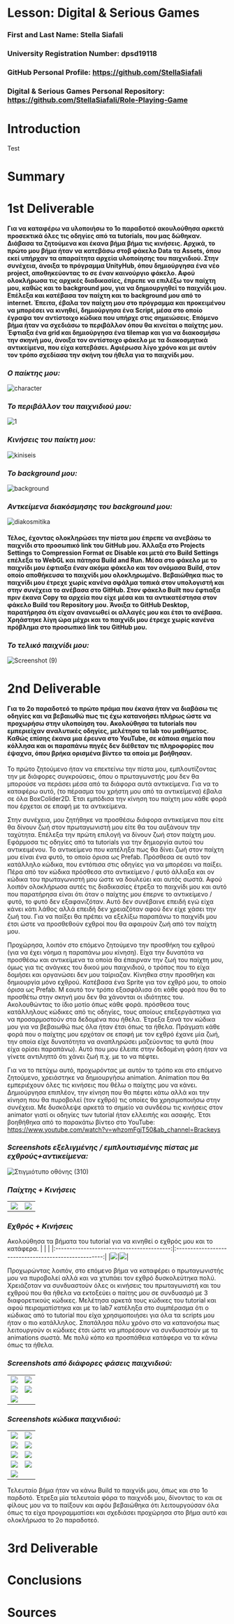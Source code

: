 # Lesson: Digital & Serious Games

### First and Last Name: Stella Siafali
### University Registration Number: dpsd19118
### GitHub Personal Profile: https://github.com/StellaSiafali
### Digital & Serious Games Personal Repository: https://github.com/StellaSiafali/Role-Playing-Game

# Introduction

Test

# Summary


# 1st Deliverable
 
#### Για να καταφέρω να υλοποιήσω το 1ο παραδοτεό ακουλούθησα αρκετά προσεκτικά όλες τις οδηγίες από τα tutorials, που μας δώθηκαν. Διάβασα τα ζητούμενα και έκανα βήμα βήμα τις κινήσεις. Αρχικά, το πρώτο μου βήμα ήταν να κατεβάσω στοβ φάκελο Data τα Assets, όπου εκεί υπήρχαν τα απαραίτητα αρχεία υλοποίησης του παιχνιδιού. Στην συνέχεια, άνοιξα το πρόγραμμα UnityHub, όπου δημιούργησα ένα νέο project, αποθηκεύοντας το σε έναν καινούργιο φάκελο. Αφού ολοκλήρωσα τις αρχικές διαδικασίες, έπρεπε να επιλέξω τον παίχτη μου, καθώς και το background μου, για να δημιουργηθεί το παιχνίδι μου. Επέλεξα και κατέβασα τον παίχτη και το background μου από το internet. Έπειτα, έβαλα τον παίχτη μου στο πρόγραμμα και προκειμένου να μπορέσει να κινηθεί, δημιούργησα ένα Script, μέσα στο οποίο έγραψα τον αντίστοιχο κώδικα που υπήρχε στις σημειώσεις. Επόμενο βήμα ήταν να σχεδιάσω το περιβάλλον όπου θα κινείται ο παίχτης μου. Έφτιαξα ένα grid και δημιούργησα ένα tilemap και για να διακοσμήσω την σκηνή μου, άνοιξα τον αντίστοιχο φάκελο με τα διακοσμητικά αντικείμενα, που είχα κατεβάσει. Αφιέρωσα λίγο χρόνο και με αυτόν τον τρόπο σχεδίασα την σκήνη του ήθελα για το παιχνίδι μου. 

### ***Ο παίκτης μου:***

![character](https://user-images.githubusercontent.com/100956284/201400235-ede8b54e-2fb5-46df-a893-55f2046b5456.png)

### ***Το περιβάλλον του παιχνιδιού μου:***

![1](https://user-images.githubusercontent.com/100956284/201400354-10c819f7-7e42-48e5-a8b1-3842b820c601.png)

### ***Κινήσεις του παίκτη μου:***

![kiniseis](https://user-images.githubusercontent.com/100956284/201400610-33a36202-e95a-4a28-aa65-4c742c6e18d3.png)

### ***Το background μου:***

![background](https://user-images.githubusercontent.com/100956284/201400418-1b209c68-3fa6-46d1-9cec-d86910960d6a.png)

### ***Αντκείμενα διακόσμησης του background μου:***

![diakosmitika](https://user-images.githubusercontent.com/100956284/201400450-caef72c6-97b0-407a-a254-d1df73dd9583.png)

#### Τέλος, έχοντας ολοκληρώσει την πίστα μου έπρεπε να ανεβάσω το παιχνίδι στο προσωπικό link του GitHub μου. Άλλαξα στο Projects Settings το Compression Format σε Disable και μετά στο Build Settings επέλεξα το WebGL και πάτησα Build and Run. Μέσα στο φάκελο με το παιχνίδι μου έφτιαξα έναν ακόμα φάκελο και τον ονόμασα Build, στον οποίο  αποθήκευσα το παιχνίδι μου ολοκληρωμένο. Βεβαιώθηκα πως το παιχνίδι μου έτρεχε χωρίς κανένα σφάλμα τοπικά στον υπολογιστή και στην συνέχεια το ανέβασα στο GitHub. Στον φάκελο Built που έφτιαξα πριν έκανα Copy τα αρχεία που είχε μέσα και τα αντικατέστησα στον φάκελο Build του Repository μου. Άνοιξα το GitHub Desktop, παρατήρησα ότι είχαν ανανεωθεί οι αλλαγές μου και έτσι το ανέβασα. Χρηάστηκε λίγη ώρα μέχρι και το παιχνίδι μου έτρεχε χωρίς κανένα πρόβλημα στο προσωπικό link του GitHub μου.

### ***Το τελικό παιχνίδι μου:***

![Screenshot (9)](https://user-images.githubusercontent.com/100956284/201402631-b8da9f39-f9cf-4a91-a77d-0d38a0ddc85d.png)


# 2nd Deliverable

#### Για το 2ο παραδοτεό το πρώτο πράμα που έκανα ήταν να διαβάσω τις οδηγίες και να βεβαιωθώ πως τις έχω κατανοήσει πλήρως ώστε να προχωρήσω στην υλοποίηση του. Ακολούθησα τα tutorials που εμπεριείχαν αναλυτικές οδηγίες, μελέτησα τα lab του μαθήματος. Καθώς επίσης έκανα μια έρευνα στο YouTube, σε κάποια σημεία που κόλλησα και οι παραπάνω πηγές δεν διέθεταν τις πληροφορίες που έψαχνα, όπου βρήκα ορισμένα βίντεο τα οποία με βοήθησαν.

Το πρώτο ζητούμενο ήταν να επεκτείνω την πίστα μου, εμπλουτίζοντας την με διάφορες συγκρούσεις, όπου ο πρωταγωνστής μου δεν θα μπορούσε να περάσει μέσα από τα διάφορα αυτά αντικείμενα. Για να το καταφέρω αυτό, (το πέρασμα του χρήστη μου από τα αντικείμενα) έβαλα σε όλα BoxColider2D. Έτσι εμπόδισα την κίνηση του παίχτη μου κάθε φορά που έρχεται σε επαφή με τα αντικείμενα. 

Στην συνέχεια, μου ζητήθηκε να προσθέσω διάφορα αντικείμενα που είτε θα δίνουν ζωή στον πρωταγωνιστή μου είτε θα του αυξάνουν την ταχύτητα. Επέλεξα την πρώτη επιλογή να δίνουν ζωή στον παίχτη μου. Εφάρμοσα τις οδηγίες από τα tutorials για την δημιοργία αυτού του αντικειμένου. Το αντικείμενο που κατέληξα πως θα δίνει ζωή στον παίχτη μου είναι ένα φυτό, το οποίο όρισα ως Prefab. Πρόσθεσα σε αυτό τον κατάλληλο κώδικα, που εντόπισα στις οδηγίες για να μπορέσει να παίξει. Πέρα από τον κώδικα πρόσθεσα στο αντικείμενο / φυτό άλλαξα και ον κώδικα του πρωταγωνιστή μου ώστε να δουλεύει και αυτός σωστά. Αφού λοιπόν ολοκλήρωσα αυτές τις διαδικασίες έτρεξα το παιχνίδι μου και αυτό που παρατήρησα είναι ότι όταν ο παίχτης μου έπερνε το αντικείμενο / φυτό, το φυτό δεν εξαφανιζόταν. Αυτό δεν συνέβαινε επειδή εγώ είχα κάνει κάτι λάθος αλλά επειδή δεν χρειαζόταν αφού δεν είχε χάσει την ζωή του. Για να παίξει θα πρέπει να εξελίξω παραπάνω το παιχνίδι μου έτσι ώστε να προσθεθούν εχθροί που θα αφαιρούν ζωή από τον παίχτη μου. 

Προχώρησα, λοιπόν στο επόμενο ζητούμενο την προσθήκη του εχθρού (για να έχει νόημα η παραπάνω μου κίνηση). Είχα την δυνατότα να προσθέσω και αντικείμενα τα οποία θα έπαιρναν την ζωή του παίχτη μου, όμως για τις ανάγκες του δικού μου παιχνιδιού, ο τρόπος που το είχα δομήσει και οργανώσει δεν μου ταίριαζαν. Κίνηθκα στην προσθήκη και δημιουργία μόνο εχθρού. Κατέβασα ένα Sprite για τον εχθρό μου, το οποίο όρισα ως Prefab. Μ εαυτό τον τρόπο εξασφάλισα ότι κάθε φορά που θα το προσθέτω στην σκηνή μου δεν θα χάνονται οι ιδιότητες του. Ακολουθώντας το ίδιο μοτίο όπως κάθε φορά. πρόσθεσα τους κατάλληλους κώδικες από τις οδηγίες, τους αποίους επεξεργάστηκα για να προσαρμοστούν στα δεδομένα που ήθελα. Έτρεξα ξανά τον κώδικα μου για να βεβαιωθώ πως όλα ήταν έτσι όπως τα ήθελα. Πράγματι κάθε φορά που ο παίχτης μου ερχόταν σε επαφή με τον εχθρό έχανε μία ζωή, την οποία είχε δυνατότητα να αναπληρώσει μαζεύοντας τα φυτά (που είχα ορίσει παραπάνω). Αυτό που μου έλειπε στην δεδομένη φάση ήταν να γίνετε αντιληπτό ότι χάνει ζωή π.χ. με το να πέφτει.

Για να το πετύχω αυτό, προχωρόντας με αυτόν το τρόπο και στο επόμενο ζητούμενο, χρειάστηκε να δημιουργήσω animation. Αnimation που θα εμπεριέχουν όλες τις κινήσεις που θέλω ο παίχτης μου να κάνει. Δημιούργησα επιπλέον, την κίνηση που θα πέφτει κάτω αλλά και την κίνηση που θα πυροβολεί (τον εχθρό) τις οποίες θα χρησιμοποιήσω στην συνέχεια. Με δυσκόλεψε αρκετά το σημείο να συνδέσω τις κινήσεις στον animator γιατί οι οδηγίες των tutorial ήταν ελλειπής και ασαφής. Έτσι βοηθήθηκα από το παρακάτω βίντεο στο YouTube: https://www.youtube.com/watch?v=whzomFgjT50&ab_channel=Brackeys

### ***Screenshots εξελιγμένης / εμπλουτισμένης πίστας με εχθρούς+αντικείμενα:***
![Στιγμιότυπο οθόνης (310)](https://user-images.githubusercontent.com/100956284/208256911-930dd3df-3f71-44ae-bb36-16a8e411f03e.png)


### ***Παίχτης + Κινήσεις***

|                                        |                                        |
|:-----------------------------------------:|:----------------------------------------------------:|
|![](https://user-images.githubusercontent.com/100956284/208257013-dfb9c622-ed7d-4597-a189-87ce9695019f.png)|![](https://user-images.githubusercontent.com/100956284/208257020-a91765af-cebb-410e-9587-733bac80684d.png)|

### ***Εχθρός + Κινήσεις***
Ακολούθησα τα βήματα του tutorial για να κινηθεί ο εχθρός μου και το κατάφερα.
|                                        |                                        |
|:-----------------------------------------:|:----------------------------------------------------:|
|![](https://user-images.githubusercontent.com/100956284/208257106-f09d1e55-2cf1-4286-8569-942fd74cea81.png)|![](https://user-images.githubusercontent.com/100956284/208257117-fd2d8b1b-d36e-40a3-9640-cdad849d9bfa.png)|

Προχωρώντας λοιπόν, στο επόμενο βήμα να καταφέρει ο πρωταγωνιστής μου να πυροβολεί αλλά και να χτυπάει τον εχθρό δυσκολεύτηκα πολύ. Χρειάζοταν να συνδυαστούν όλες οι κινήσεις του πρωταγωνιστή και του εχθρού που θα ήθελα να εκτοξεύει ο παίτης μου σε συνδυασμό με 3 διαφορετικούς κώδικες. Μελέτησα αρκετά τους κώδικες του tutorial και αφού πειραματίστηκα και με το lab7 κατέληξα στο συμπέρασμα ότι ο κώδικας από το tutorial που είχα χρησιμοποιήσει για όλα τα scripts μου ήταν ο πιο κατάλληλος. Σπατάλησα πόλυ χρόνο στο να κατανοήσω πως λειτουργούν οι κώδικες έτσι ώστε να μπορέσουν να συνδυαστούν με τα animations σωστά. Με πολύ κόπο κα προσπάθεια κατάφερα να τα κάνω όπως τα ήθελα. 

### ***Screenshots από διάφορες φάσεις παιχνιδιού:***

|                                        |                                        |
|:-----------------------------------------:|:----------------------------------------------------:|
|![](https://user-images.githubusercontent.com/100956284/208257558-c7da24fb-078e-4ca6-96c6-6a20cc39fcd1.png)|![](https://user-images.githubusercontent.com/100956284/208257599-8f9a4909-ecef-48fb-9ed0-f27a37c12fca.png)
|![](https://user-images.githubusercontent.com/100956284/208257680-c6a7f4ee-09e9-48a1-846a-d23dcaa6fd65.png)|![](https://user-images.githubusercontent.com/100956284/208257757-9aeb5ea9-45c4-4182-b8fd-0acac7e18969.png)
|![](https://user-images.githubusercontent.com/100956284/208257802-da5981a1-9565-4519-bc7f-4186e4fad8e6.png)|

### ***Screenshots κώδικα παιχνιδιού:***

|                                        |                                        |
|:-----------------------------------------:|:----------------------------------------------------:|
|![](https://user-images.githubusercontent.com/100956284/208259446-ee975390-2cbc-4583-a794-f5c7150a9751.png)|![](https://user-images.githubusercontent.com/100956284/208259481-8bad13fd-1379-41ad-beef-d355d6638a93.png)
|![](https://user-images.githubusercontent.com/100956284/208259516-71eee192-1b8f-4db0-8281-35b53b6a84a8.png)|![](https://user-images.githubusercontent.com/100956284/208259558-c96bd201-f524-4fff-9b59-c8a9db221fb1.png)|
|![](https://user-images.githubusercontent.com/100956284/208259652-595cb912-3305-4737-9007-1950fdc6beec.png)|![](https://user-images.githubusercontent.com/100956284/208259481-8bad13fd-1379-41ad-beef-d355d6638a93.png)
|![](https://user-images.githubusercontent.com/100956284/208259712-fc458aa7-43bb-4d20-8cd6-8874386eb160.png)|![](https://user-images.githubusercontent.com/100956284/208259765-6502f039-5ccf-4496-a45d-c0eb1fd84e80.png)
|![](https://user-images.githubusercontent.com/100956284/208259832-3858a1d1-3f5f-4856-b248-54c8a3c97c7a.png)|

Τελευταίο βήμα ήταν να κάνω Build το παιχνίδι μου, όπως και στο 1ο παρδοτό. Έτρεξα μία τελευταία φόρα το παιχνόδι μου, δίνοντας το και σε φίλους μου να το παίξουν και αφόυ βεβαιώθηκα ότι λειτουργούσαν όλα όπως τα είχα προγραμματίσει και σχεδιάσει προχώρησα στο βήμα αυτό και ολοκλήρωσα το 2ο παραδοτεό.

# 3rd Deliverable 


# Conclusions


# Sources
